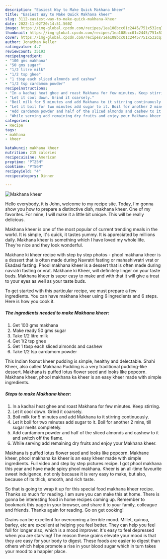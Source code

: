 ```yaml
---
description: "Easiest Way to Make Quick Makhana kheer"
title: "Easiest Way to Make Quick Makhana kheer"
slug: 3112-easiest-way-to-make-quick-makhana-kheer
date: 2022-11-02T20:14:51.560Z
image: https://img-global.cpcdn.com/recipes/1ea108bcc01c2445/751x532cq70/makhana-kheer-recipe-main-photo.jpg
thumbnail: https://img-global.cpcdn.com/recipes/1ea108bcc01c2445/751x532cq70/makhana-kheer-recipe-main-photo.jpg
cover: https://img-global.cpcdn.com/recipes/1ea108bcc01c2445/751x532cq70/makhana-kheer-recipe-main-photo.jpg
author: Jonathan Keller
ratingvalue: 4.7
reviewcount: 35193
recipeingredient:
- "100 gms makhana"
- "50 gms sugar"
- "1/2 litre milk"
- "1/2 tsp ghee"
- "1 tbsp each sliced almonds and cashew"
- "1/2 tsp cardamom powder"
recipeinstructions:
- "In a kadhai heat ghee and roast Makhana for few minutes. Keep stirring."
- "Let it cool down. Grind it coarsely."
- "Boil milk for 5 minutes and add Makhana to it stirring continuously."
- "Let it boil for two minutes add sugar to it. Boil for another 2 mins, till sugar melts completely."
- "Add cardamom powder and half of the sliced almonds and cashew to it and switch off the flame."
- "While serving add remaining dry fruits and enjoy your Makhana kheer."
categories:
- Recipe
tags:
- makhana
- kheer

katakunci: makhana kheer 
nutrition: 215 calories
recipecuisine: American
preptime: "PT25M"
cooktime: "PT56M"
recipeyield: "4"
recipecategory: Dinner

---
```



![Makhana kheer](https://img-global.cpcdn.com/recipes/1ea108bcc01c2445/751x532cq70/makhana-kheer-recipe-main-photo.jpg)

Hello everybody, it is John, welcome to my recipe site. Today, I'm gonna show you how to prepare a distinctive dish, makhana kheer. One of my favorites. For mine, I will make it a little bit unique. This will be really delicious.

Makhana kheer is one of the most popular of current trending meals in the world. It is simple, it's quick, it tastes yummy. It is appreciated by millions daily. Makhana kheer is something which I have loved my whole life. They're nice and they look wonderful.

Makhane ki kheer recipe with step by step photos - phool makhana kheer is a dessert that is often made during Navratri fasting or mahashivratri vrat or Ekadasi fasting. Phool makhana kheer is a dessert that is often made during navratri fasting or vrat. Makhane ki Kheer, will definitely linger on your taste buds. Makhana kheer is super easy to make and with that it will give a treat to your eyes as well as your taste buds.


To get started with this particular recipe, we must prepare a few ingredients. You can have makhana kheer using 6 ingredients and 6 steps. Here is how you cook it.

<!--inarticleads1-->

##### The ingredients needed to make Makhana kheer:

1. Get 100 gms makhana
1. Make ready 50 gms sugar
1. Take 1/2 litre milk
1. Get 1/2 tsp ghee
1. Get 1 tbsp each sliced almonds and cashew
1. Take 1/2 tsp cardamom powder


This Indian foxnut kheer pudding is simple, healthy and delectable. Shahi Kheer, also called Makhana Pudding is a very traditional pudding-like dessert. Makhana is puffed lotus flower seed and looks like popcorn. Makhane kheer, phool makhana ka kheer is an easy kheer made with simple ingredients. 

<!--inarticleads2-->

##### Steps to make Makhana kheer:

1. In a kadhai heat ghee and roast Makhana for few minutes. Keep stirring.
1. Let it cool down. Grind it coarsely.
1. Boil milk for 5 minutes and add Makhana to it stirring continuously.
1. Let it boil for two minutes add sugar to it. Boil for another 2 mins, till sugar melts completely.
1. Add cardamom powder and half of the sliced almonds and cashew to it and switch off the flame.
1. While serving add remaining dry fruits and enjoy your Makhana kheer.


Makhana is puffed lotus flower seed and looks like popcorn. Makhane kheer, phool makhana ka kheer is an easy kheer made with simple ingredients. Full video and step by step pictures recipe. I got phool makhana this year and have made spicy phool makhana. Kheer is an all-time favourite sweet indulgence, not only because it is very easy to make, but also, because of its thick, smooth, and rich taste. 

So that is going to wrap it up for this special food makhana kheer recipe. Thanks so much for reading. I am sure you can make this at home. There is gonna be interesting food in home recipes coming up. Remember to bookmark this page in your browser, and share it to your family, colleague and friends. Thanks again for reading. Go on get cooking!

Grains can be excellent for overcoming a terrible mood. Millet, quinoa, barley, etc are excellent at helping you feel better. They can help you feel full for longer also, which is a mood improver. It's easy to feel depressed when you are starving! The reason these grains elevate your mood is that they are easy for your body to digest. These foods are easier to digest than others which helps promote a rise in your blood sugar which in turn takes your mood to a happier place.
